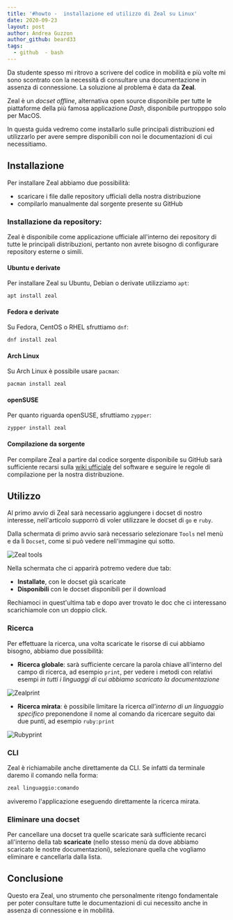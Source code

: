 ```yaml
---
title: '#howto -  installazione ed utilizzo di Zeal su Linux'
date: 2020-09-23
layout: post
author: Andrea Guzzon
author_github: beard33
tags:
  - github  - bash
---
```

Da studente spesso mi ritrovo a scrivere del codice in mobilità e più volte mi sono scontrato con la necessità di consultare una documentazione in assenza di connessione. La soluzione al problema è data da **Zeal**.

Zeal è un *docset offline*, alternativa open source disponibile per tutte le piattaforme della più famosa applicazione *Dash*, disponibile purtropppo solo per MacOS.

In questa guida vedremo come installarlo sulle principali distribuzioni ed utilizzarlo per avere sempre disponibili con noi le documentazioni di cui necessitiamo.

## Installazione
Per installare Zeal abbiamo due possibilità:
- scaricare i file dalle repository ufficiali della nostra distribuzione
- compilarlo manualmente dal sorgente presente su GitHub
  
### Installazione da repository:
Zeal è disponibile come applicazione ufficiale all'interno dei repository di tutte le principali distribuzioni, pertanto non avrete bisogno di configurare repository esterne o simili.

#### Ubuntu e derivate
Per installare Zeal su Ubuntu, Debian o derivate utilizziamo `apt`:

```bash
apt install zeal
```

#### Fedora e derivate
Su Fedora, CentOS o RHEL sfruttiamo `dnf`:

```bash
dnf install zeal
```

#### Arch Linux
Su Arch Linux è possibile usare `pacman`:

```bash
pacman install zeal
```

#### openSUSE
Per quanto riguarda openSUSE, sfruttiamo `zypper`:

```bash
zypper install zeal
```

#### Compilazione da sorgente
Per compilare Zeal a partire dal codice sorgente disponibile su GitHub sarà sufficiente recarsi sulla [wiki ufficiale](https://github.com/zealdocs/zeal/wiki/Build-Instructions) del software e seguire le regole di compilazione per la nostra distribuzione.

## Utilizzo
Al primo avvio di Zeal sarà necessario aggiungere i docset di nostro interesse, nell'articolo supporrò di voler utilizzare le docset di `go` e `ruby`.

Dalla schermata di primo avvio sarà necessario selezionare `Tools` nel menù e da lì `Docset`, come si può vedere nell'immagine qui sotto.

![Zeal tools](storage/zeal.png)

Nella schermata che ci apparirà potremo vedere due tab:
- **Installate**, con le docset già scaricate
- **Disponibili** con le docset disponibili per il download

Rechiamoci in quest'ultima tab e dopo aver trovato le doc che ci interessano scarichiamole con un doppio click.

### Ricerca
Per effettuare la ricerca, una volta scaricate le risorse di cui abbiamo bisogno, abbiamo due possibilità:
- **Ricerca globale**: sarà sufficiente cercare la parola chiave all'interno del campo di ricerca, ad esempio `print`, per vedere i metodi con relativi esempi *in tutti i linguaggi di cui abbiamo scaricato la documentazione*

![Zealprint](storage/zealprint.png)
- **Ricerca mirata**: è possibile limitare la ricerca *all'interno di un linguaggio specifico* preponendone il nome al comando da ricercare seguito dai due punti, ad esempio `ruby:print`

![Rubyprint](storage/rubyprint.png)

### CLI
Zeal è richiamabile anche direttamente da CLI. Se infatti da terminale daremo il comando nella forma:

```bash
zeal linguaggio:comando
```
aviveremo l'applicazione eseguendo direttamente la ricerca mirata. 

### Eliminare una docset
Per cancellare una docset tra quelle scaricate sarà sufficiente recarci all'interno della tab **scaricate** (nello stesso menù da dove abbiamo scaricato le nostre documentazioni), selezionare quella che vogliamo eliminare e cancellarla dalla lista.

## Conclusione
Questo era Zeal, uno strumento che personalmente ritengo fondamentale per poter consultare tutte le documentazioni di cui necessito anche in assenza di connessione e in mobilitá.

